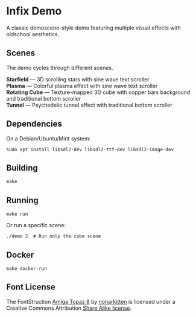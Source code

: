# Infix Demo

A classic demoscene-style demo featuring multiple visual effects with
oldschool aesthetics.

## Scenes

The demo cycles through different scenes.

**Starfield** — 3D scrolling stars with sine wave text scroller  
**Plasma** — Colorful plasma effect with sine wave text scroller  
**Rotating Cube** — Texture-mapped 3D cube with copper bars background and traditional bottom scroller  
**Tunnel** — Psychedelic tunnel effect with traditional bottom scroller

## Dependencies

On a Debian/Ubuntu/Mint system:

```
sudo apt install libsdl2-dev libsdl2-ttf-dev libsdl2-image-dev
```

## Building

```
make
```

## Running

```
make run
```

Or run a specific scene:

```
./demo 2  # Run only the cube scene
```

## Docker

```
make docker-run
```

## Font License

The FontStruction [Amiga Topaz 8][1] by [nonarkitten][2] is licensed
under a Creative Commons Attribution [Share Alike license][3].

[1]: https://fontstruct.com/fontstructions/show/889446
[2]: https://fontstruct.com/fontstructors/828567/nonarkitten
[3]: http://creativecommons.org/licenses/by-sa/3.0/
